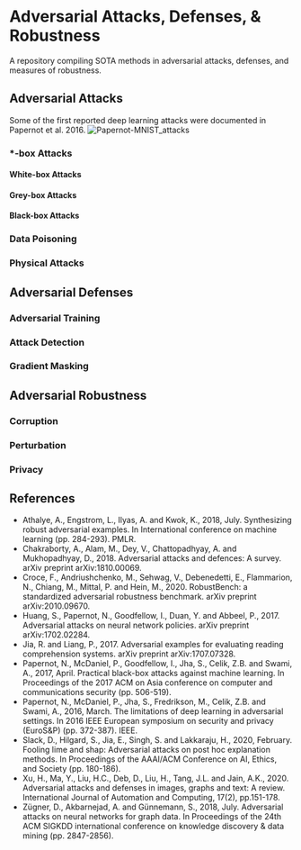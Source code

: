 # Adversarial Attacks, Defenses, & Robustness
A repository compiling SOTA methods in adversarial attacks, defenses, and measures of robustness.
## Adversarial Attacks
Some of the first reported deep learning attacks were documented in Papernot et al. 2016.
![Papernot-MNIST_attacks](https://user-images.githubusercontent.com/30714137/179857022-703fa4b5-231e-4155-b626-f95c4681555b.png)

### *-box Attacks

#### White-box Attacks

#### Grey-box Attacks

#### Black-box Attacks

### Data Poisoning

### Physical Attacks

## Adversarial Defenses

### Adversarial Training

### Attack Detection

### Gradient Masking

## Adversarial Robustness

### Corruption

### Perturbation

### Privacy

## References 
- Athalye, A., Engstrom, L., Ilyas, A. and Kwok, K., 2018, July. Synthesizing robust adversarial examples. In International conference on machine learning (pp. 284-293). PMLR. 
- Chakraborty, A., Alam, M., Dey, V., Chattopadhyay, A. and Mukhopadhyay, D., 2018. Adversarial attacks and defences: A survey. arXiv preprint arXiv:1810.00069. 
- Croce, F., Andriushchenko, M., Sehwag, V., Debenedetti, E., Flammarion, N., Chiang, M., Mittal, P. and Hein, M., 2020. RobustBench: a standardized adversarial robustness benchmark. arXiv preprint arXiv:2010.09670. 
- Huang, S., Papernot, N., Goodfellow, I., Duan, Y. and Abbeel, P., 2017. Adversarial attacks on neural network policies. arXiv preprint arXiv:1702.02284. 
- Jia, R. and Liang, P., 2017. Adversarial examples for evaluating reading comprehension systems. arXiv preprint arXiv:1707.07328. 
- Papernot, N., McDaniel, P., Goodfellow, I., Jha, S., Celik, Z.B. and Swami, A., 2017, April. Practical black-box attacks against machine learning. In Proceedings of the 2017 ACM on Asia conference on computer and communications security (pp. 506-519). 
- Papernot, N., McDaniel, P., Jha, S., Fredrikson, M., Celik, Z.B. and Swami, A., 2016, March. The limitations of deep learning in adversarial settings. In 2016 IEEE European symposium on security and privacy (EuroS&P) (pp. 372-387). IEEE. 
- Slack, D., Hilgard, S., Jia, E., Singh, S. and Lakkaraju, H., 2020, February. Fooling lime and shap: Adversarial attacks on post hoc explanation methods. In Proceedings of the AAAI/ACM Conference on AI, Ethics, and Society (pp. 180-186). 
- Xu, H., Ma, Y., Liu, H.C., Deb, D., Liu, H., Tang, J.L. and Jain, A.K., 2020. Adversarial attacks and defenses in images, graphs and text: A review. International Journal of Automation and Computing, 17(2), pp.151-178. 
- Zügner, D., Akbarnejad, A. and Günnemann, S., 2018, July. Adversarial attacks on neural networks for graph data. In Proceedings of the 24th ACM SIGKDD international conference on knowledge discovery & data mining (pp. 2847-2856).
